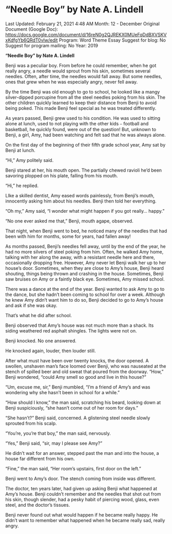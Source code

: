 # “Needle Boy” by Nate A. Lindell

Last Updated: February 21, 2021 4:48 AM
Month: 12 - December
Original Document (Google Doc): https://docs.google.com/document/d/16reN0g2QJREKX0MUeFqDdBXVSKVxKdfgYb6QRdT0vlw/edit
Program: Word Theme Essay
Suggest for blog: No
Suggest for program mailing: No
Year: 2019

**“Needle Boy” by Nate A. Lindell**

Benji was a peculiar boy. From before he could remember, when he got really angry, a needle would sprout from his skin, sometimes several needles. Often, after time, the needles would fall away. But some needles, ones that grew when he was especially angry, never fell away.

By the time Benji was old enough to go to school, he looked like a mangy silver-dipped porcupine from all the steel needles poking from his skin. The other children quickly learned to keep their distance from Benji to avoid being poked. This made Benji feel special as he was treated differently.

As years passed, Benji grew used to his condition. He was used to sitting alone at lunch, used to not playing with the other kids ⎯ football and basketball, he quickly found, were out of the question! But, unknown to Benji, a girl, Amy, had been watching and felt sad that he was always alone.

On the first day of the beginning of their fifth grade school year, Amy sat by Benji at lunch.

“Hi,” Amy politely said.

Benji stared at her, his mouth open. The partially chewed ravioli he’d been savoring plopped on his plate, falling from his mouth.

“Hi,” he replied.

LIke a skilled dentist, Amy eased words painlessly, from Benji’s mouth, innocently asking him about his needles. Benji then told her everything.

“Oh my,” Amy said, “I wonder what might happen if you got really… happy.”

“No one ever asked me that,” Benji, mouth agape, observed.

That night, when Benji went to bed, he noticed many of the needles that had been with him for months, some for years, had fallen away!

As months passed, Benji’s needles fell away, until by the end of the year, he had no more silvers of steel poking from him. Often, he walked Amy home, talking with her along the away, with a resistant needle here and there, occasionally dropping free. However, Amy never let Benji walk her up to her house’s door. Sometimes, when they are close to Amy’s house, Benji heard shouting, things being thrown and crashing in the house. Sometimes, Benji saw bruises on Amy or a faintly black eye. Sometimes, Amy missed school.

There was a dance at the end of the year. Benji wanted to ask Amy to go to the dance, but she hadn’t been coming to school for over a week. Although he knew Amy didn’t want him to do so, Benji decided to go to Amy’s house and ask if she was okay.

That’s what he did after school.

Benji observed that Amy’s house was not much more than a shack. Its siding weathered red asphalt shingles. The lights were not on.

Benji knocked. No one answered.

He knocked again, louder, then louder still.

After what must have been over twenty knocks, the door opened. A swollen, unshaven man’s face loomed over Benji, who was nauseated at the stench of spilled beer and old sweat that poured from the doorway. “How,” Benji wondered, “could Amy smell so good and live in this house?”

“Um, excuse me, sir,” Benji mumbled, “I’m a friend of Amy’s and was wondering why she hasn’t been in school for a while.”

“How should I know,” the man said, scratching his beard, looking down at Benji suspiciously, “she hasn’t come out of her room for days.”

“She hasn’t?” Benji said, concerned. A glistening steel needle slowly sprouted from his scalp.

“You’re, you’re that boy,” the man said, nervously.

“Yes,” Benji said, “sir, may I please see Amy?”

He didn’t wait for an answer, stepped past the man and into the house, a house far different from his own.

“Fine,” the man said, “Her room’s upstairs, first door on the left.”

Benji went to Amy’s door. The stench coming from inside was different.

The doctor, ten years later, had given up asking Benji what happened at Amy’s house. Benji couldn’t remember and the needles that shot out from his skin, though slender, had a pesky habit of piercing wood, glass, even steel, and the doctor’s tissues.

Benji never found out what would happen if he became really happy. He didn’t want to remember what happened when he became really sad, really angry.